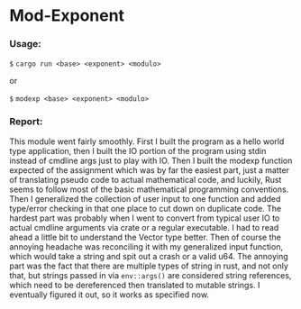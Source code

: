 # Mod-Exponent

### Usage:

`$` `cargo run <base> <exponent> <modulo>`

or

`$` `modexp <base> <exponent> <modulo>`

### Report:

This module went fairly smoothly. First I built the program as a hello world type application, then I built the IO portion of the program using stdin instead of cmdline args just to play with IO. Then I built the modexp function expected of the assignment which was by far the easiest part, just a matter of translating pseudo code to actual mathematical code, and luckily, Rust seems to follow most of the basic mathematical programming conventions. Then I generalized the collection of user input to one function and added type/error checking in that one place to cut down on duplicate code. The hardest part was probably when I went to convert from typical user IO to actual cmdline arguments via crate or a regular executable. I had to read ahead a little bit to understand the Vector type better. Then of course the annoying headache was reconciling it with my generalized input function, which would take a string and spit out a crash or a valid u64. The annoying part was the fact that there are multiple types of string in rust, and not only that, but strings passed in via `env::args()` are considered string references, which need to be dereferenced then translated to mutable strings. I eventually figured it out, so it works as specified now.

